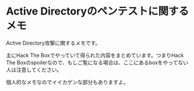 # Active Directoryのペンテストに関するメモ

Active Directory攻撃に関するメモです。

主にHack The Boxでやっていて得られた内容をまとめています。つまりHack The Boxのspoilerなので、もしご覧になる場合は、ここにあるboxをやってない人は注意してください。

個人的なメモなのでイイカゲンな部分もありますよ。
